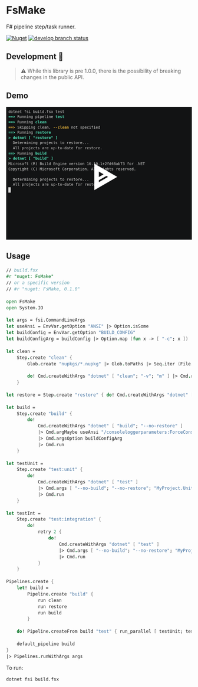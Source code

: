 # FsMake

F# pipeline step/task runner.

[![Nuget](https://img.shields.io/nuget/v/FsMake?style=flat-square)](https://www.nuget.org/packages/FsMake)
[![develop branch status](https://img.shields.io/github/workflow/status/seanamos/FsMake/Test%20incoming%20commits/develop?style=flat-square)](https://github.com/seanamos/FsMake/actions/workflows/test.yml?query=branch%3Adevelop+)

## Development 🚧

> ⚠ While this library is pre 1.0.0, there is the possibility of breaking changes in the public API.

## Demo

[![FsMake Demo](https://github.com/seanamos/FsMake/blob/89fdca731d437c1459913c6d9775440af6433b37/assets/demo.png)](https://asciinema.org/a/3qDaGJBnqyyEhHU1IRJi1g8Ta)

## Usage

```fsharp
// build.fsx
#r "nuget: FsMake"
// or a specific version
// #r "nuget: FsMake, 0.1.0"

open FsMake
open System.IO

let args = fsi.CommandLineArgs
let useAnsi = EnvVar.getOption "ANSI" |> Option.isSome
let buildConfig = EnvVar.getOption "BUILD_CONFIG"
let buildConfigArg = buildConfig |> Option.map (fun x -> [ "-c"; x ])

let clean =
    Step.create "clean" {
        Glob.create "nupkgs/*.nupkg" |> Glob.toPaths |> Seq.iter (File.Delete)

        do! Cmd.createWithArgs "dotnet" [ "clean"; "-v"; "m" ] |> Cmd.run
    }

let restore = Step.create "restore" { do! Cmd.createWithArgs "dotnet" [ "restore" ] |> Cmd.run }

let build =
    Step.create "build" {
        do!
            Cmd.createWithArgs "dotnet" [ "build"; "--no-restore" ]
            |> Cmd.argMaybe useAnsi "/consoleloggerparameters:ForceConsoleColor"
            |> Cmd.argsOption buildConfigArg
            |> Cmd.run
    }

let testUnit =
    Step.create "test:unit" {
        do!
            Cmd.createWithArgs "dotnet" [ "test" ]
            |> Cmd.args [ "--no-build"; "--no-restore"; "MyProject.UnitTests" ]
            |> Cmd.run
    }

let testInt =
    Step.create "test:integration" {
        do!
            retry 2 {
                do!
                    Cmd.createWithArgs "dotnet" [ "test" ]
                    |> Cmd.args [ "--no-build"; "--no-restore"; "MyProject.IntegrationTests" ]
                    |> Cmd.run
            }
    }

Pipelines.create {
    let! build =
        Pipeline.create "build" {
            run clean
            run restore
            run build
        }

    do! Pipeline.createFrom build "test" { run_parallel [ testUnit; testInt ] }

    default_pipeline build
}
|> Pipelines.runWithArgs args
```

To run:
```sh
dotnet fsi build.fsx
```
